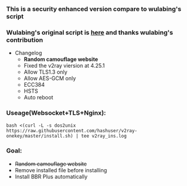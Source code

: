 ### This is a security enhanced version compare to wulabing's script
### Wulabing's original script is [here](https://github.com/wulabing/V2Ray_ws-tls_bash_onekey)  and thanks wulabing's contribution
* Changelog
  * **Random camouflage website**
  * Fixed the v2ray viersion at 4.25.1
  * Allow TLS1.3 only
  * Allow AES-GCM only
  * ECC384
  * HSTS
  * Auto reboot
### Useage(Websocket+TLS+Nginx):
```
bash <(curl -L -s dos2unix https://raw.githubusercontent.com/hashuser/v2ray-onekey/master/install.sh) | tee v2ray_ins.log
```
### Goal:
* ~~Random camouflage website~~
* Remove installed file before installing
* Install BBR Plus automatically
